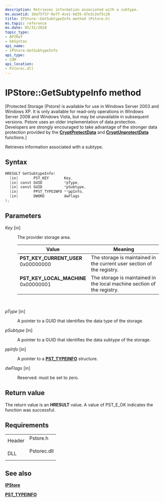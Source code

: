```yaml
---
description: Retrieves information associated with a subtype.
ms.assetid: 3daf5f37-9e7f-4ce1-bd35-d7e3c2ef5c28
title: IPStore::GetSubtypeInfo method (Pstore.h)
ms.topic: reference
ms.date: 05/31/2018
topic_type: 
- APIRef
- kbSyntax
api_name: 
- IPStore.GetSubtypeInfo
api_type: 
- COM
api_location: 
- Pstorec.dll
---
```


# IPStore::GetSubtypeInfo method

\[Protected Storage (Pstore) is available for use in Windows Server 2003 and Windows XP. It is only available for read-only operations in Windows Server 2008 and Windows Vista, but may be unavailable in subsequent versions. Pstore uses an older implementation of data protection. Developers are strongly encouraged to take advantage of the stronger data protection provided by the [**CryptProtectData**](/windows/win32/api/dpapi/nf-dpapi-cryptprotectdata) and [**CryptUnprotectData**](/windows/win32/api/dpapi/nf-dpapi-cryptunprotectdata) functions.\]

Retrieves information associated with a subtype.

## Syntax


```C++
HRESULT GetSubtypeInfo(
  [in]       PST_KEY       Key,
  [in] const GUID          *pType,
  [in] const GUID          *pSubtype,
  [in]       PPST_TYPEINFO **ppInfo,
  [in]       DWORD         dwFlags
);
```



## Parameters

<dl> <dt>

*Key* \[in\]
</dt> <dd>

The provider storage area.



| Value                                                                                                                                                                                                                                                   | Meaning                                                                            |
|---------------------------------------------------------------------------------------------------------------------------------------------------------------------------------------------------------------------------------------------------------|------------------------------------------------------------------------------------|
| <span id="PST_KEY_CURRENT_USER"></span><span id="pst_key_current_user"></span><dl> <dt>**PST\_KEY\_CURRENT\_USER**</dt> <dt>0x00000000</dt> </dl>    | The storage is maintained in the current user section of the registry.<br/>  |
| <span id="PST_KEY_LOCAL_MACHINE"></span><span id="pst_key_local_machine"></span><dl> <dt>**PST\_KEY\_LOCAL\_MACHINE**</dt> <dt>0x00000001</dt> </dl> | The storage is maintained in the local machine section of the registry.<br/> |



 

</dd> <dt>

*pType* \[in\]
</dt> <dd>

A pointer to a GUID that identifies the data type of the storage.

</dd> <dt>

*pSubtype* \[in\]
</dt> <dd>

A pointer to a GUID that identifies the data subtype of the storage.

</dd> <dt>

*ppInfo* \[in\]
</dt> <dd>

A pointer to a [**PST\_TYPEINFO**](pst-typeinfo.md) structure.

</dd> <dt>

*dwFlags* \[in\]
</dt> <dd>

Reserved: must be set to zero.

</dd> </dl>

## Return value

The return value is an **HRESULT** value. A value of PST\_E\_OK indicates the function was successful.

## Requirements



|                   |                                                                                        |
|-------------------|----------------------------------------------------------------------------------------|
| Header<br/> | <dl> <dt>Pstore.h</dt> </dl>    |
| DLL<br/>    | <dl> <dt>Pstorec.dll</dt> </dl> |



## See also

<dl> <dt>

[**IPStore**](ipstore.md)
</dt> <dt>

[**PST\_TYPEINFO**](pst-typeinfo.md)
</dt> </dl>

 

 

